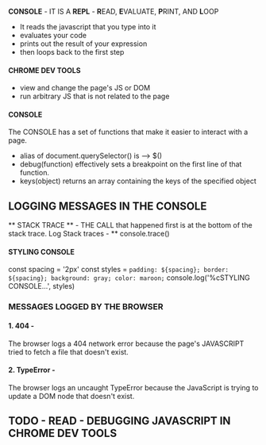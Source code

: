 **CONSOLE** - IT IS A **REPL** - 
**R**EAD, **E**VALUATE, **P**RINT, AND **L**OOP

- It reads the javascript that you type into it
- evaluates your code
- prints out the result of your expression
- then loops back to the first step


#### CHROME DEV TOOLS 

- view and change the page's JS or DOM
- run arbitrary JS that is not related  to the page


#### CONSOLE
The CONSOLE has a set of functions that make it easier to interact with a page.

- alias of document.querySelector() is --> $()
- debug(function) effectively sets a breakpoint on the first line of that function.
- keys(object) returns an array containing the keys of the specified object


## LOGGING MESSAGES IN THE CONSOLE

** STACK TRACE ** - THE CALL that happened first is at the bottom of the stack trace.
Log Stack traces - ** console.trace()


#### STYLING CONSOLE
const spacing = '2px'
const styles = `padding: ${spacing}; border: ${spacing}; background: gray; color: maroon;`
console.log('%cSTYLING CONSOLE...', styles)


### MESSAGES LOGGED BY THE BROWSER
#### 1. 404 -
The browser logs a 404 network error because the page's JAVASCRIPT tried to fetch a file that doesn't exist.

#### 2. TypeError -
The browser logs an uncaught TypeError because the JavaScript is trying to update a DOM node that doesn't exist.




## TODO - READ - DEBUGGING JAVASCRIPT IN CHROME DEV TOOLS
